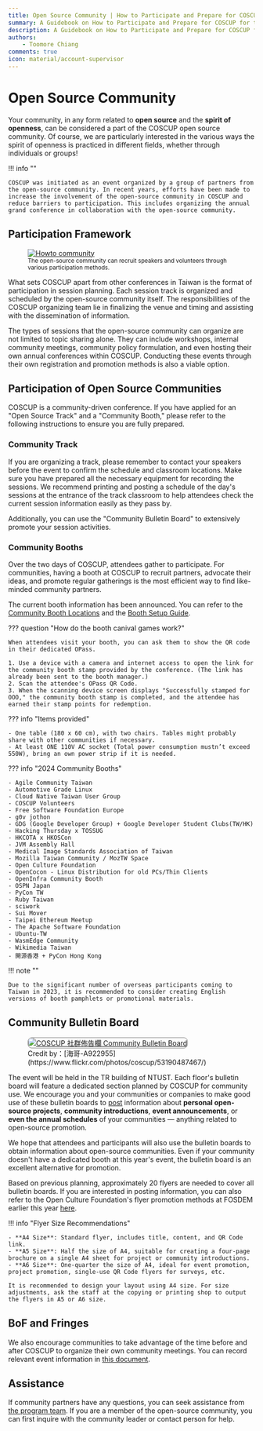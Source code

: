 ```yaml
---
title: Open Source Community | How to Participate and Prepare for COSCUP Handbook
summary: A Guidebook on How to Participate and Prepare for COSCUP for the Open Source Community
description: A Guidebook on How to Participate and Prepare for COSCUP for the Open Source Community
authors:
    - Toomore Chiang
comments: true
icon: material/account-supervisor
---
```


# Open Source Community

Your community, in any form related to **open source** and the **spirit of openness**, can be considered a part of the COSCUP open source community. Of course, we are particularly interested in the various ways the spirit of openness is practiced in different fields, whether through individuals or groups!

!!! info ""

    COSCUP was initiated as an event organized by a group of partners from the open-source community. In recent years, efforts have been made to increase the involvement of the open-source community in COSCUP and reduce barriers to participation. This includes organizing the annual grand conference in collaboration with the open-source community.

## Participation Framework

<figure markdown>
  <a href="https://volunteer.coscup.org/doc/docs_coscup_howto_community.svg">
    <img alt="Howto community" src="https://volunteer.coscup.org/doc/docs_coscup_howto_community.svg">
  </a>
  <figcaption><small>The open-source community can recruit speakers and volunteers through various participation methods.</small></figcaption>
</figure>

What sets COSCUP apart from other conferences in Taiwan is the format of participation in session planning. Each session track is organized and scheduled by the open-source community itself. The responsibilities of the COSCUP organizing team lie in finalizing the venue and timing and assisting with the dissemination of information.

The types of sessions that the open-source community can organize are not limited to topic sharing alone. They can include workshops, internal community meetings, community policy formulation, and even hosting their own annual conferences within COSCUP. Conducting these events through their own registration and promotion methods is also a viable option.

## Participation of Open Source Communities

COSCUP is a community-driven conference. If you have applied for an "Open Source Track" and a "Community Booth," please refer to the following instructions to ensure you are fully prepared.

### Community Track

If you are organizing a track, please remember to contact your speakers before the event to confirm the schedule and classroom locations. Make sure you have prepared all the necessary equipment for recording the sessions. We recommend printing and posting a schedule of the day's sessions at the entrance of the track classroom to help attendees check the current session information easily as they pass by.

Additionally, you can use the "Community Bulletin Board" to extensively promote your session activities.

### Community Booths

Over the two days of COSCUP, attendees gather to participate. For communities, having a booth at COSCUP to recruit partners, advocate their ideas, and promote regular gatherings is the most efficient way to find like-minded community partners.

The current booth information has been announced. You can refer to the [Community Booth Locations](https://drive.google.com/file/d/19ggSO_tz8ozeyH9KwgJD_WAxLcEIL4kN/view) and the [Booth Setup Guide](https://docs.google.com/presentation/d/1LYh8fVA4ef9h6Mc5sz0EqEYmZIONJgMV/).

??? question "How do the booth canival games work?"

    When attendees visit your booth, you can ask them to show the QR code in their dedicated OPass.

    1. Use a device with a camera and internet access to open the link for the community booth stamp provided by the conference. (The link has already been sent to the booth manager.)
    2. Scan the attendee's OPass QR Code.
    3. When the scanning device screen displays "Successfully stamped for OOO," the community booth stamp is completed, and the attendee has earned their stamp points for redemption.

??? info "Items provided"

    - One table (180 x 60 cm), with two chairs. Tables might probably share with other communities if necessary.
    - At least ONE 110V AC socket (Total power consumption mustn’t exceed 550W), bring an own power strip if it is needed.

??? info "2024 Community Booths"

    - Agile Community Taiwan
    - Automotive Grade Linux
    - Cloud Native Taiwan User Group
    - COSCUP Volunteers
    - Free Software Foundation Europe
    - g0v jothon
    - GDG (Google Developer Group) + Google Developer Student Clubs(TW/HK)
    - Hacking Thursday x TOSSUG
    - HKCOTA x HKOSCon
    - JVM Assembly Hall
    - Medical Image Standards Association of Taiwan
    - Mozilla Taiwan Community / MozTW Space
    - Open Culture Foundation
    - OpenCocon - Linux Distribution for old PCs/Thin Clients
    - OpenInfra Community Booth
    - OSPN Japan
    - PyCon TW
    - Ruby Taiwan
    - sciwork
    - Sui Mover
    - Taipei Ethereum Meetup
    - The Apache Software Foundation
    - Ubuntu-TW
    - WasmEdge Community
    - Wikimedia Taiwan
    - 開源香港 + PyCon Hong Kong

!!! note ""

    Due to the significant number of overseas participants coming to Taiwan in 2023, it is recommended to consider creating English versions of booth pamphlets or promotional materials.

## Community Bulletin Board

<figure markdown="span">
    <a href="https://volunteer.coscup.org/img/2024/community_board_235x100.webp">
        <img src="https://volunteer.coscup.org/img/2024/community_board_235x100.webp"
            alt="COSCUP 社群佈告欄 Community Bulletin Board" title="COSCUP 社群佈告欄 Community Bulletin Board"
            style="border-radius: 8px;border:1px solid hsl(0, 0%, 50%);">
    </a>
    <figcaption>Credit by：[海哥-A922955](https://www.flickr.com/photos/coscup/53190487467/)</figcaption>
</figure>

The event will be held in the TR building of NTUST. Each floor's bulletin board will feature a dedicated section planned by COSCUP for community use. We encourage you and your communities or companies to make good use of these bulletin boards to [post](https://www.flickr.com/photos/coscup/) information about **personal open-source projects**, **community introductions**, **event announcements**, or **even the annual schedules** of your communities — anything related to open-source promotion.

We hope that attendees and participants will also use the bulletin boards to obtain information about open-source communities. Even if your community doesn't have a dedicated booth at this year's event, the bulletin board is an excellent alternative for promotion.

Based on previous planning, approximately 20 flyers are needed to cover all bulletin boards. If you are interested in posting information, you can also refer to the Open Culture Foundation's flyer promotion methods at FOSDEM earlier this year [here](https://ocf.tw/en/p/global/fosdem-2024/).

!!! info "Flyer Size Recommendations"

    - **A4 Size**: Standard flyer, includes title, content, and QR Code link.
    - **A5 Size**: Half the size of A4, suitable for creating a four-page brochure on a single A4 sheet for project or community introductions.
    - **A6 Size**: One-quarter the size of A4, ideal for event promotion, project promotion, single-use QR Code flyers for surveys, etc.

    It is recommended to design your layout using A4 size. For size adjustments, ask the staff at the copying or printing shop to output the flyers in A5 or A6 size.

## BoF and Fringes

We also encourage communities to take advantage of the time before and after COSCUP to organize their own community meetings. You can record relevant event information in [this document](https://docs.google.com/document/d/1Nn5j549QfJ-QhS2RCje91g5Qt9WVsjxxuFBvb51IpI4/edit?usp=sharing).

## Assistance

If community partners have any questions, you can seek assistance from [the program team](mailto:program@coscup.org). If you are a member of the open-source community, you can first inquire with the community leader or contact person for help.
